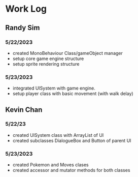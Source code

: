 # Work Log

## Randy Sim

### 5/22/2023

- created MonoBehaviour Class/gameObject manager
- setup core game engine structure
- setup sprite rendering structure

### 5/23/2023

- integrated UISystem with game engine.
- setup player class with basic movement (with walk delay)


## Kevin Chan

### 5/22/23

- created UISystem class with ArrayList of UI
- created subclasses DialogueBox and Button of parent UI

### 5/23/2023

- created Pokemon and Moves clases
- created accessor and mutator methods for both classes

